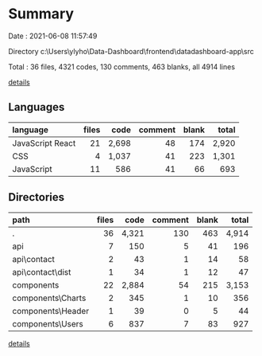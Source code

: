 # Summary

Date : 2021-06-08 11:57:49

Directory c:\Users\ylyho\Data-Dashboard\frontend\datadashboard-app\src

Total : 36 files,  4321 codes, 130 comments, 463 blanks, all 4914 lines

[details](details.md)

## Languages
| language | files | code | comment | blank | total |
| :--- | ---: | ---: | ---: | ---: | ---: |
| JavaScript React | 21 | 2,698 | 48 | 174 | 2,920 |
| CSS | 4 | 1,037 | 41 | 223 | 1,301 |
| JavaScript | 11 | 586 | 41 | 66 | 693 |

## Directories
| path | files | code | comment | blank | total |
| :--- | ---: | ---: | ---: | ---: | ---: |
| . | 36 | 4,321 | 130 | 463 | 4,914 |
| api | 7 | 150 | 5 | 41 | 196 |
| api\contact | 2 | 43 | 1 | 14 | 58 |
| api\contact\dist | 1 | 34 | 1 | 12 | 47 |
| components | 22 | 2,884 | 54 | 215 | 3,153 |
| components\Charts | 2 | 345 | 1 | 10 | 356 |
| components\Header | 1 | 39 | 0 | 5 | 44 |
| components\Users | 6 | 837 | 7 | 83 | 927 |

[details](details.md)